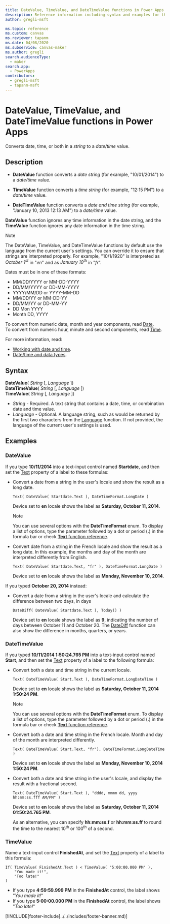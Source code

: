 ```yaml
---
title: DateValue, TimeValue, and DateTimeValue functions in Power Apps
description: Reference information including syntax and examples for the DateValue, TimeValue, and DateTimeValue functions in Power Apps.
author: gregli-msft

ms.topic: reference
ms.custom: canvas
ms.reviewer: tapanm
ms.date: 04/08/2020
ms.subservice: canvas-maker
ms.author: gregli
search.audienceType: 
  - maker
search.app: 
  - PowerApps
contributors:
  - gregli-msft
  - tapanm-msft
---
```

# DateValue, TimeValue, and DateTimeValue functions in Power Apps

Converts date, time, or both in a *string* to a *date/time* value.

## Description

- **DateValue** function converts a *date string* (for example, "10/01/2014") to a *date/time* value.

- **TimeValue** function converts a *time string* (for example, "12:15 PM") to a *date/time* value.

- **DateTimeValue** function converts a *date and time string* (for example, "January 10, 2013 12:13 AM") to a *date/time* value.

**DateValue** function ignores any time information in the date string, and the **TimeValue** function ignores any date information in the time string.

> [!NOTE]
> The DateValue, TimeValue, and DateTimeValue functions by default use the language from the current user's settings. You can override it to ensure that strings are interpreted properly. For example, "10/1/1920" is interpreted as *October 1<sup>st</sup>* in "*en*" and as *January 10<sup>th</sup>* in "*fr*".

Dates must be in one of these formats:

- MM/DD/YYYY or MM-DD-YYYY
- DD/MM/YYYY or DD-MM-YYYY
- YYYY/MM/DD or YYYY-MM-DD
- MM/DD/YY or MM-DD-YY
- DD/MM/YY or DD-MM-YY
- DD Mon YYYY
- Month DD, YYYY

To convert from numeric date, month and year components, read [Date](function-date-time.md). <br>
To convert from numeric hour, minute and second components, read [Time](function-date-time.md).

For more information, read:

- [Working with date and time](/power-apps/maker/canvas-apps/show-text-dates-times.md).
- [Date/time and data types](data-types.md#date-time-and-datetime).

## Syntax

**DateValue**( *String* [, *Language* ])<br>
**DateTimeValue**( *String* [, *Language* ])<br>
**TimeValue**( *String* [, *Language* ])

* *String* - Required. A text string that contains a date, time, or combination date and time value.
* *Language* - Optional. A language string, such as would be returned by the first two characters from the [Language](function-language.md) function.  If not provided, the language of the current user's settings is used.  

## Examples

### DateValue

If you type **10/11/2014** into a text-input control named **Startdate**, and then set the [Text](/power-apps/maker/canvas-apps/controls/properties-core.md) property of a label to these formulas:

- Convert a date from a string in the user's locale and show the result as a long date.

    ```powerapps-dot
    Text( DateValue( Startdate.Text ), DateTimeFormat.LongDate )
    ```

    Device set to **en** locale shows the label as **Saturday, October 11, 2014**.
  
    > [!NOTE]
    > You can use several options with the **DateTimeFormat** enum. To display a list of options, type the parameter followed by a dot or period (**.**) in the formula bar or check [**Text** function reference](function-text.md).

- Convert date from a string in the French locale and show the result as a long date. In this example, the months and day of the month are interpreted differently from English.

    ```powerapps-dot
    Text( DateValue( Startdate.Text, "fr" ), DateTimeFormat.LongDate )
    ```
  
    Device set to **en** locale shows the label as **Monday, November 10, 2014**.

If you typed **October 20, 2014** instead:

- Convert a date from a string in the user's locale and calculate the difference between two days, in days

    ```powerapps-dot
    DateDiff( DateValue( Startdate.Text ), Today() )
    ```
  
    Device set to **en** locale shows the label as **9**, indicating the number of days between October 11 and October 20. The [DateDiff](function-dateadd-datediff.md) function can also show the difference in months, quarters, or years.

### DateTimeValue

If you typed **10/11/2014 1:50:24.765 PM** into a text-input control named **Start**, and then set the [Text](/power-apps/maker/canvas-apps/controls/properties-core.md) property of a label to the following formula:

- Convert both a date and time string in the current locale.
 
    ```powerapps-dot
    Text( DateTimeValue( Start.Text ), DateTimeFormat.LongDateTime )
    ```    
    
    Device set to **en** locale shows the label as **Saturday, October 11, 2014 1:50:24 PM**.
  
  > [!NOTE]
  > You can use several options with the **DateTimeFormat** enum. To display a list of options, type the parameter followed by a dot or period (**.**) in the formula bar or check [**Text** function reference](function-text.md).

- Convert both a date and time string in the French locale. Month and day of the month are interpreted differently.

    ```powerapps-dot
    Text( DateTimeValue( Start.Text, "fr"), DateTimeFormat.LongDateTime )
    ```
  
    Device set to **en** locale shows the label as **Monday, November 10, 2014 1:50:24 PM**.

- Convert both a date and time string in the user's locale, and display the result with a fractional second.

    ```powerapps-dot
    Text( DateTimeValue( Start.Text ), "dddd, mmmm dd, yyyy hh:mm:ss.fff AM/PM" )
    ```
  
    Device set to **en** locale shows the label as **Saturday, October 11, 2014 01:50:24.765 PM**.
  
    As an alternative, you can specify **hh:mm:ss.f** or **hh:mm:ss.ff** to round the time to the nearest 10<sup>th</sup> or 100<sup>th</sup> of a second.

### TimeValue

Name a text-input control **FinishedAt**, and set the [Text](/power-apps/maker/canvas-apps/controls/properties-core.md) property of a label to this formula:

```powerapps-dot
If( TimeValue( FinishedAt.Text ) < TimeValue( "5:00:00.000 PM" ), 
    "You made it!", 
    "Too late!"
)
```

- If you type **4:59:59.999 PM** in the **FinishedAt** control, the label shows "*You made it!*"
- If you type **5:00:00.000 PM** in the **FinishedAt** control, the label shows "*Too late!*"


[!INCLUDE[footer-include]../../includes/footer-banner.md)]